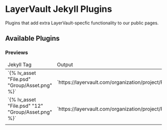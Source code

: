 # LayerVault Jekyll Plugins

Plugins that add extra LayerVault-specfic functionality to our public pages.

## Available Plugins

### Previews

<table>
  <thead>
    <td>Jekyll Tag</td>
    <td>Output</td>
  </thead>
  <tr>
    <td>`{% lv_asset "File.psd" "Group/Asset.png" %}`</td>
    <td>`https://layervault.com/organization/project/File.psd/assets/Group/Asset.png`</td>
  </tr>
  <tr>
    <td>`{% lv_asset "File.psd" "12" "Group/Asset.png" %}`</td>
    <td>`https://layervault.com/organization/project/File.psd/revisions/12/assets/Group/Asset.png`</td>
  </tr>
    <td>
  </tr>
</table>
